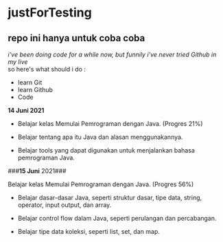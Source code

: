 # justForTesting
repo ini hanya untuk coba coba
--
*i've been doing code for a while now, but funnily i've never tried Github in my live*  
so here's what should i do :
- learn Git 
- learn Github
- Code

**14 Juni 2021**
* Belajar kelas Memulai Pemrograman dengan Java. (Progres 21%)

* Belajar tentang apa itu Java dan alasan menggunakannya.

* Belajar tools yang dapat digunakan untuk menjalankan bahasa pemrograman Java.

###__15 Juni__ 2021###

Belajar kelas Memulai Pemrograman dengan Java. (Progres 56%)

  * Belajar dasar-dasar Java, seperti struktur dasar, tipe data, string, operator, input output, dan array.

  * Belajar control flow dalam Java, seperti perulangan dan percabangan.

  * Belajar tipe data koleksi, seperti list, set, dan map.
